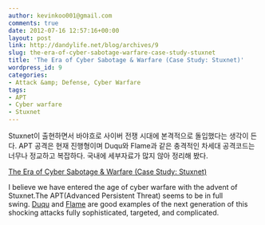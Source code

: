 ```yaml
---
author: kevinkoo001@gmail.com
comments: true
date: 2012-07-16 12:57:16+00:00
layout: post
link: http://dandylife.net/blog/archives/9
slug: the-era-of-cyber-sabotage-warfare-case-study-stuxnet
title: 'The Era of Cyber Sabotage & Warfare (Case Study: Stuxnet)'
wordpress_id: 9
categories:
- Attack &amp; Defense, Cyber Warfare
tags:
- APT
- Cyber warfare
- Stuxnet
---
```


Stuxnet이 출현하면서 바야흐로 사이버 전쟁 시대에 본격적으로 돌입했다는 생각이 든다. APT 공격은 현재 진행형이며 Duqu와 Flame과 같은 충격적인 차세대 공격코드는 너무나 정교하고 복잡하다. 국내에 세부자료가 많지 않아 정리해 봤다.

[The Era of Cyber Sabotage & Warfare (Case Study: Stuxnet)](http://dandylife.net/blog/wp-content/uploads/2013/07/The-Era-of-Cyber-Sabotage-Warfare-Case-Study-Stuxnet.pdf)

I believe we have entered the age of cyber warfare with the advent of Stuxnet.The APT(Advanced Persistent Threat) seems to be in full swing. [Duqu](http://en.wikipedia.org/wiki/Duqu) and [Flame](http://en.wikipedia.org/wiki/Flame_(malware)) are good examples of the next generation of this shocking attacks fully sophisticated, targeted, and complicated.

